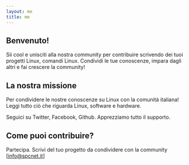 ```yaml
---
layout: me
title: me
---
```


## Benvenuto!

Sii cool e unisciti alla nostra community per contribuire scrivendo dei tuoi progetti Linux, comandi Linux. Condividi le tue conoscenze, impara dagli altri e fai crescere la community!

## La nostra missione

Per condividere le nostre conoscenze su Linux con la comunità italiana! Leggi tutto ciò che riguarda Linux, software e hardware.

Seguici su Twitter, Facebook, Github. Apprezziamo tutto il supporto.

## Come puoi contribuire?

Partecipa. Scrivi del tuo progetto da condividere con la community [info@spcnet.it]